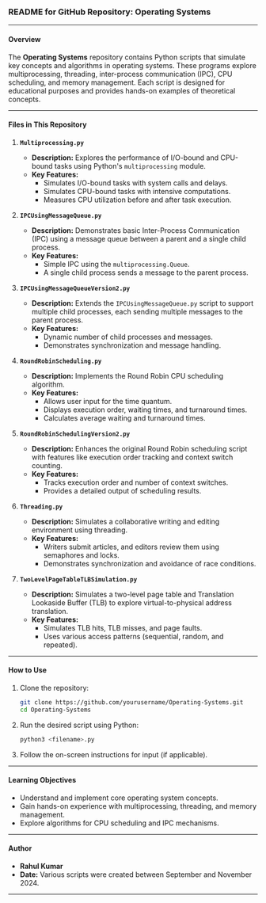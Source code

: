 ### README for GitHub Repository: **Operating Systems**

---

#### **Overview**
The **Operating Systems** repository contains Python scripts that simulate key concepts and algorithms in operating systems. These programs explore multiprocessing, threading, inter-process communication (IPC), CPU scheduling, and memory management. Each script is designed for educational purposes and provides hands-on examples of theoretical concepts.

---

#### **Files in This Repository**

1. **`Multiprocessing.py`**
   - **Description:** Explores the performance of I/O-bound and CPU-bound tasks using Python's `multiprocessing` module.
   - **Key Features:**
     - Simulates I/O-bound tasks with system calls and delays.
     - Simulates CPU-bound tasks with intensive computations.
     - Measures CPU utilization before and after task execution.

2. **`IPCUsingMessageQueue.py`**
   - **Description:** Demonstrates basic Inter-Process Communication (IPC) using a message queue between a parent and a single child process.
   - **Key Features:**
     - Simple IPC using the `multiprocessing.Queue`.
     - A single child process sends a message to the parent process.

3. **`IPCUsingMessageQueueVersion2.py`**
   - **Description:** Extends the `IPCUsingMessageQueue.py` script to support multiple child processes, each sending multiple messages to the parent process.
   - **Key Features:**
     - Dynamic number of child processes and messages.
     - Demonstrates synchronization and message handling.

4. **`RoundRobinScheduling.py`**
   - **Description:** Implements the Round Robin CPU scheduling algorithm.
   - **Key Features:**
     - Allows user input for the time quantum.
     - Displays execution order, waiting times, and turnaround times.
     - Calculates average waiting and turnaround times.

5. **`RoundRobinSchedulingVersion2.py`**
   - **Description:** Enhances the original Round Robin scheduling script with features like execution order tracking and context switch counting.
   - **Key Features:**
     - Tracks execution order and number of context switches.
     - Provides a detailed output of scheduling results.

6. **`Threading.py`**
   - **Description:** Simulates a collaborative writing and editing environment using threading.
   - **Key Features:**
     - Writers submit articles, and editors review them using semaphores and locks.
     - Demonstrates synchronization and avoidance of race conditions.

7. **`TwoLevelPageTableTLBSimulation.py`**
   - **Description:** Simulates a two-level page table and Translation Lookaside Buffer (TLB) to explore virtual-to-physical address translation.
   - **Key Features:**
     - Simulates TLB hits, TLB misses, and page faults.
     - Uses various access patterns (sequential, random, and repeated).

---

#### **How to Use**

1. Clone the repository:
   ```bash
   git clone https://github.com/yourusername/Operating-Systems.git
   cd Operating-Systems
   ```

2. Run the desired script using Python:
   ```bash
   python3 <filename>.py
   ```

3. Follow the on-screen instructions for input (if applicable).

---

#### **Learning Objectives**
- Understand and implement core operating system concepts.
- Gain hands-on experience with multiprocessing, threading, and memory management.
- Explore algorithms for CPU scheduling and IPC mechanisms.

---

#### **Author**
- **Rahul Kumar**  
- **Date:** Various scripts were created between September and November 2024.

---
